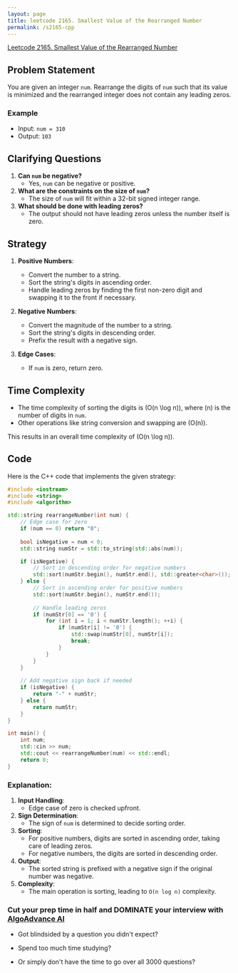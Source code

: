 ```yaml
---
layout: page
title: leetcode 2165. Smallest Value of the Rearranged Number
permalink: /s2165-cpp
---
```

[Leetcode 2165. Smallest Value of the Rearranged Number](https://algoadvance.github.io/algoadvance/l2165)
## Problem Statement

You are given an integer `num`. Rearrange the digits of `num` such that its value is minimized and the rearranged integer does not contain any leading zeros.

### Example
- Input: `num = 310`
- Output: `103`

## Clarifying Questions
1. **Can `num` be negative?**
   - Yes, `num` can be negative or positive.
2. **What are the constraints on the size of `num`?** 
   - The size of `num` will fit within a 32-bit signed integer range.
3. **What should be done with leading zeros?**
   - The output should not have leading zeros unless the number itself is zero.

## Strategy
1. **Positive Numbers**:
   - Convert the number to a string.
   - Sort the string's digits in ascending order.
   - Handle leading zeros by finding the first non-zero digit and swapping it to the front if necessary.

2. **Negative Numbers**:
   - Convert the magnitude of the number to a string.
   - Sort the string's digits in descending order.
   - Prefix the result with a negative sign.

3. **Edge Cases**:
   - If `num` is zero, return zero.

## Time Complexity
- The time complexity of sorting the digits is \(O(n \log n)\), where \(n\) is the number of digits in `num`.
- Other operations like string conversion and swapping are \(O(n)\).

This results in an overall time complexity of \(O(n \log n)\).

## Code

Here is the C++ code that implements the given strategy:

```cpp
#include <iostream>
#include <string>
#include <algorithm>

std::string rearrangeNumber(int num) {
    // Edge case for zero
    if (num == 0) return "0";
    
    bool isNegative = num < 0;
    std::string numStr = std::to_string(std::abs(num));

    if (isNegative) {
        // Sort in descending order for negative numbers
        std::sort(numStr.begin(), numStr.end(), std::greater<char>());
    } else {
        // Sort in ascending order for positive numbers
        std::sort(numStr.begin(), numStr.end());
        
        // Handle leading zeros
        if (numStr[0] == '0') {
            for (int i = 1; i < numStr.length(); ++i) {
                if (numStr[i] != '0') {
                    std::swap(numStr[0], numStr[i]);
                    break;
                }
            }
        }
    }
    
    // Add negative sign back if needed
    if (isNegative) {
        return "-" + numStr;
    } else {
        return numStr;
    }
}

int main() {
    int num;
    std::cin >> num;
    std::cout << rearrangeNumber(num) << std::endl;
    return 0;
}
```

### Explanation:
1. **Input Handling**:
   - Edge case of zero is checked upfront.
2. **Sign Determination**:
   - The sign of `num` is determined to decide sorting order.
3. **Sorting**:
   - For positive numbers, digits are sorted in ascending order, taking care of leading zeros.
   - For negative numbers, the digits are sorted in descending order.
4. **Output**:
   - The sorted string is prefixed with a negative sign if the original number was negative.
5. **Complexity**:
   - The main operation is sorting, leading to `O(n log n)` complexity.


### Cut your prep time in half and DOMINATE your interview with [AlgoAdvance AI](https://algoAdvance.com)

- Got blindsided by a question you didn't expect?

- Spend too much time studying?

- Or simply don't have the time to go over all 3000 questions?

